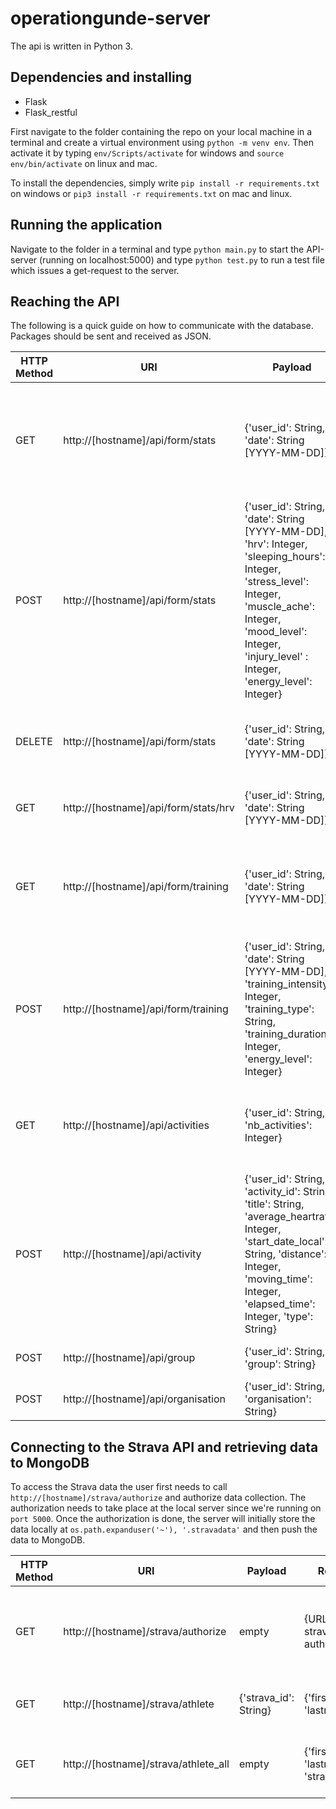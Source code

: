 # operationgunde-server

The api is written in Python 3.

## Dependencies and installing

* Flask
* Flask_restful


First navigate to the folder containing the repo on your local machine in a terminal and create a virtual environment using `python -m venv env`. Then activate it by typing `env/Scripts/activate` for windows and `source env/bin/activate` on linux and mac.

To install the dependencies, simply write `pip install -r requirements.txt` on windows or `pip3 install -r requirements.txt` on mac and linux.

## Running the application

Navigate to the folder in a terminal and type `python main.py` to start the API-server (running on localhost:5000) and type `python test.py` to run a test file which issues a get-request to the server.

## Reaching the API

The following is a quick guide on how to communicate with the database. Packages should be sent and received as JSON.

| HTTP Method | URI | Payload | Returns | Action | 
| --- | --- | --- | --- | --- |
| GET | http://[hostname]/api/form/stats | {'user_id': String, 'date': String [YYYY-MM-DD]} | {'user_id', 'date', 'hrv', 'sleeping_hours', 'stress_level', 'muscle_ache', 'mood_level', 'injury_level', 'energy_level'} or error | Get a stats document based on user_id and date |
| POST | http://[hostname]/api/form/stats | {'user_id': String, 'date': String [YYYY-MM-DD], 'hrv': Integer, 'sleeping_hours': Integer, 'stress_level': Integer, 'muscle_ache': Integer, 'mood_level': Integer, 'injury_level' : Integer, 'energy_level': Integer} | {error} or {messages} | Post the stats form (HRV form) to database |
| DELETE | http://[hostname]/api/form/stats | {'user_id': String, 'date': String [YYYY-MM-DD]} | {error} or {messages} | Delete a stats document based on user_id and date |
| GET | http://[hostname]/api/form/stats/hrv | {'user_id': String, 'date': String [YYYY-MM-DD]} | Integer | Get HRV data from user_id and date |
| GET | http://[hostname]/api/form/training | {'user_id': String, 'date': String [YYYY-MM-DD]} | {'user_id', 'date', 'training_intensity', 'training_type', 'elapsed_time', 'energy_level'} | Get a training form from the database, based on user_id and date |
| POST | http://[hostname]/api/form/training | {'user_id': String, 'date': String [YYYY-MM-DD], 'training_intensity': Integer, 'training_type': String, 'training_duration': Integer, 'energy_level': Integer} | {error} or {messages} | Post the training form (after training form) to database |
| GET | http://[hostname]/api/activities | {'user_id': String, 'nb_activities': Integer} | [{'activity_id', 'title', 'average_heartrate', 'start_date_local', 'distance', 'moving_time', 'elapsed_time', 'type'}] | Returns a list of all stored activities from user_id |
| POST | http://[hostname]/api/activity | {'user_id': String, 'activity_id': String, 'title': String, 'average_heartrate': Integer, 'start_date_local': String, 'distance': Integer, 'moving_time': Integer, 'elapsed_time': Integer, 'type': String} | {error} or {messages} | Post an activity to database |
| POST | http://[hostname]/api/group | {'user_id': String, 'group': String} | {message} | Adds a group to an user |
| POST | http://[hostname]/api/organisation | {'user_id': String, 'organisation': String} | {message} | Adds an organisation to an user |



## Connecting to the Strava API and retrieving data to MongoDB

To access the Strava data the user first needs to call `http://[hostname]/strava/authorize` and authorize data collection. The authorization needs to take place at the local server since we're running on `port 5000`. Once the authorization is done, the server will initially store the data locally at `os.path.expanduser('~'), '.stravadata'` and then push the data to MongoDB.

| HTTP Method | URI | Payload | Returns | Action | 
| --- | --- | --- | --- | --- |
| GET | http://[hostname]/strava/authorize | empty | {URL to strava authorization} | Authorize the server to get data from the Strava API |
| GET | http://[hostname]/strava/athlete | {'strava_id': String} | {'firstname', 'lastname'} | Gets athlete data from strava_id |
| GET | http://[hostname]/strava/athlete_all | empty | {'firstname', 'lastname', 'strava_id'} | Returns all stored athletes in MongoDB |